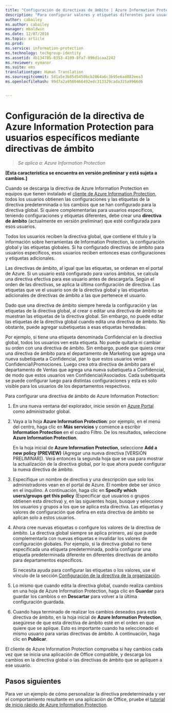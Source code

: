 ```yaml
---
title: "Configuración de directivas de ámbito | Azure Information Protection"
description: "Para configurar valores y etiquetas diferentes para usuarios específicos, debe configurar una directiva de ámbito para Azure Information Protection."
author: cabailey
ms.author: cabailey
manager: mbaldwin
ms.date: 12/07/2016
ms.topic: article
ms.prod: 
ms.service: information-protection
ms.technology: techgroup-identity
ms.assetid: 4b134785-0353-4109-8fa7-096d1caa2242
ms.reviewer: eymanor
ms.suite: ems
translationtype: Human Translation
ms.sourcegitcommit: 5d1a5e3b85d5450bcb2064a6c3b95e6ad802eea3
ms.openlocfilehash: 99d7a2a9580466492edc313329cada315a9966d6


---
```


# <a name="how-to-configure-the-azure-information-protection-policy-for-specific-users-by-using-scoped-policies"></a>Configuración de la directiva de Azure Information Protection para usuarios específicos mediante directivas de ámbito

>*Se aplica a: Azure Information Protection*

**[Esta característica se encuentra en versión preliminar y está sujeta a cambios.]**

Cuando se descarga la directiva de Azure Information Protection en equipos que tienen instalado el [cliente de Azure Information Protection](https://www.microsoft.com/en-us/download/details.aspx?id=53018), todos los usuarios obtienen las configuraciones y las etiquetas de la directiva predeterminada o los cambios que se han configurado para la directiva global. Si quiere complementarlas para usuarios específicos, teniendo configuraciones y etiquetas diferentes, debe crear una **directiva de ámbito** (actualmente en versión preliminar) que esté configurada para esos usuarios.

Todos los usuarios reciben la directiva global, que contiene el título y la información sobre herramientas de Information Protection, la configuración global y las etiquetas globales. Si ha configurado directivas de ámbito para usuarios específicos, esos usuarios reciben entonces esas configuraciones y etiquetas adicionales. 

Las directivas de ámbito, al igual que las etiquetas, se ordenan en el portal de Azure. Si un usuario está configurado para varios ámbitos, se calcula una directiva efectiva para ese usuario antes de descargarla. Según el orden de las directivas, se aplica la última configuración de directiva. Las etiquetas que ve el usuario son de la directiva global y las etiquetas adicionales de directivas de ámbito a las que pertenece el usuario. 

Dado que una directiva de ámbito siempre hereda la configuración y las etiquetas de la directiva global, al crear o editar una directiva de ámbito se muestran las etiquetas de la directiva global. Sin embargo, no puede editar las etiquetas de la directiva global cuando edita una directiva de ámbito. No obstante, puede agregar subetiquetas a esas etiquetas heredadas.

Por ejemplo, si tiene una etiqueta denominada Confidencial en la directiva global, todos los usuarios ven esta etiqueta. No puede quitarla ni cambiar su orden con una directiva de ámbito. Sin embargo, puede que quiera crear una directiva de ámbito para el departamento de Marketing que agrega una nueva subetiqueta a Confidencial, por lo que estos usuarios verían Confidencial\Promociones. Luego crea otra directiva de ámbito para el departamento de Ventas que agrega una nueva subetiqueta a Confidencial, de modo que estos usuarios ven Confidencial/Asociados. Cada subetiqueta se puede configurar luego para distintas configuraciones y esta es solo visible para los usuarios de los departamentos respectivos.


Para configurar una directiva de ámbito de Azure Information Protection:

1. En una nueva ventana del explorador, inicie sesión en [Azure Portal](https://portal.azure.com) como administrador global.

2. Vaya a la hoja **Azure Information Protection**: por ejemplo, en el menú del centro, haga clic en **Más servicios** y comience a escribir **Information Protection** en el cuadro Filtro. De los resultados, seleccione **Azure Information Protection**. 

    En la hoja inicial de **Azure Information Protection**, seleccione **Add a new policy (PREVIEW)** (Agregar una nueva directiva [VERSIÓN PRELIMINAR]). Verá entonces la segunda hoja que se usa para mostrar la actualización de la directiva global, por lo que ahora puede configurar la nueva directiva de ámbito.

3. Especifique un nombre de directiva y una descripción que solo los administradores vean en el portal de Azure. El nombre debe ser único en el inquilino. A continuación, haga clic en **Specify which users/groups get this policy** (Especificar qué usuarios o grupos obtienen esta directiva) y, en las siguientes hojas, busque y seleccione los usuarios y grupos a los que se aplica esta directiva. Las etiquetas y valores de configuración que defina en esta directiva de ámbito se aplican solo a estos usuarios. 

4. Ahora cree nuevas etiquetas o configure los valores de la directiva de ámbito. La directiva global siempre se aplica primero, así que puede complementarla con nuevas etiquetas e invalidar los valores de configuración globales. Por ejemplo, si la directiva global no tiene especificada una etiqueta predeterminada, podría configurar una etiqueta predeterminada diferente en diferentes directivas de ámbito para departamentos específicos.

    Si necesita ayuda para configurar las etiquetas o los valores, use el vínculo de la sección [Configuración de la directiva de la organización](configure-policy.md#configuring-your-organizations-policy).

5. Lo mismo que cuando edita la directiva global, cuando realiza cambios en una hoja de Azure Information Protection, haga clic en **Guardar** para guardar los cambios o en **Descartar** para volver a la última configuración guardada. 

6. Cuando haya terminado de realizar los cambios deseados para esta directiva de ámbito, en la hoja inicial de **Azure Information Protection**, asegúrese de que esta directiva de ámbito esté en el orden en que quiere que se aplique. Esto es importante cuando ha seleccionado el mismo usuario para varias directivas de ámbito. A continuación, haga clic en **Publicar**. 

El cliente de Azure Information Protection comprueba si hay cambios cada vez que se inicia una aplicación de Office compatible, y descarga los cambios en la directiva global o las directivas de ámbito que se apliquen a ese usuario.

## <a name="next-steps"></a>Pasos siguientes

Para ver un ejemplo de cómo personalizar la directiva predeterminada y ver el comportamiento resultante en una aplicación de Office, pruebe el [tutorial de inicio rápido de Azure Information Protection](../get-started/infoprotect-quick-start-tutorial.md).




<!--HONumber=Dec16_HO1-->


